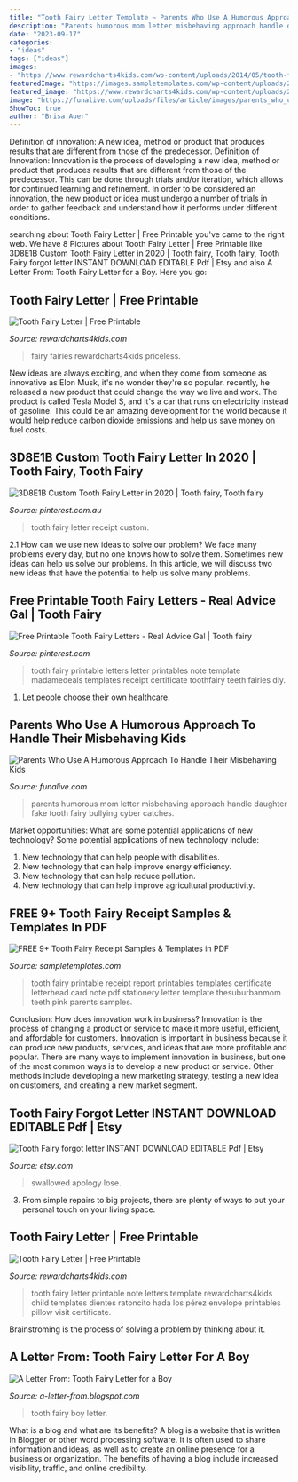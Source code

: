 ```yaml
---
title: "Tooth Fairy Letter Template ~ Parents Who Use A Humorous Approach To Handle Their Misbehaving Kids"
description: "Parents humorous mom letter misbehaving approach handle daughter fake tooth fairy bullying cyber catches"
date: "2023-09-17"
categories:
- "ideas"
tags: ["ideas"]
images:
- "https://www.rewardcharts4kids.com/wp-content/uploads/2014/05/tooth-fairy-letter-6-600x800.jpg"
featuredImage: "https://images.sampletemplates.com/wp-content/uploads/2018/01/Tooth-Fairy-Receipt-Sample-in-Pink.jpg"
featured_image: "https://www.rewardcharts4kids.com/wp-content/uploads/2014/05/tooth-fairy-letter-3.jpg"
image: "https://funalive.com/uploads/files/article/images/parents_who_use_a_humorous_approach_to_handle_their_misbehaving_kids_640_high_06.jpg"
ShowToc: true
author: "Brisa Auer"
---
```



Definition of innovation: A new idea, method or product that produces results that are different from those of the predecessor.
Definition of Innovation: 
Innovation is the process of developing a new idea, method or product that produces results that are different from those of the predecessor. This can be done through trials and/or iteration, which allows for continued learning and refinement. In order to be considered an innovation, the new product or idea must undergo a number of trials in order to gather feedback and understand how it performs under different conditions.

	

		
searching about Tooth Fairy Letter | Free Printable you've came to the right web. We have 8 Pictures about Tooth Fairy Letter | Free Printable like 3D8E1B Custom Tooth Fairy Letter in 2020 | Tooth fairy, Tooth fairy, Tooth Fairy forgot letter INSTANT DOWNLOAD EDITABLE Pdf | Etsy and also A Letter From: Tooth Fairy Letter for a Boy. Here you go:
		
    
## Tooth Fairy Letter | Free Printable

<img loading=lazy src="https://www.rewardcharts4kids.com/wp-content/uploads/2014/05/tooth-fairy-letter-6-600x800.jpg" onerror="this.onerror=null;this.src='https://tse4.mm.bing.net/th?id=OIP.CN2qCwqJWIOCd49bG_8ebgHaJ4&amp;pid=15.1';" alt="Tooth Fairy Letter | Free Printable">

_Source: rewardcharts4kids.com_

>fairy fairies rewardcharts4kids priceless. 

	

New ideas are always exciting, and when they come from someone as innovative as Elon Musk, it's no wonder they're so popular. recently, he released a new product that could change the way we live and work. The product is called Tesla Model S, and it's a car that runs on electricity instead of gasoline. This could be an amazing development for the world because it would help reduce carbon dioxide emissions and help us save money on fuel costs.

    
## 3D8E1B Custom Tooth Fairy Letter In 2020 | Tooth Fairy, Tooth Fairy

<img loading=lazy src="https://i.pinimg.com/736x/71/b9/6e/71b96eb931358ca729314e87a928d46a.jpg" onerror="this.onerror=null;this.src='https://tse1.mm.bing.net/th?id=OIP.EeSnINtDQ3O8isikaCZaoAHaO0&amp;pid=15.1';" alt="3D8E1B Custom Tooth Fairy Letter in 2020 | Tooth fairy, Tooth fairy">

_Source: pinterest.com.au_

>tooth fairy letter receipt custom. 

	

2.1 How can we use new ideas to solve our problem?
We face many problems every day, but no one knows how to solve them. Sometimes new ideas can help us solve our problems. In this article, we will discuss two new ideas that have the potential to help us solve many problems.

    
## Free Printable Tooth Fairy Letters - Real Advice Gal | Tooth Fairy

<img loading=lazy src="https://i.pinimg.com/736x/f2/4b/2b/f24b2bc4573f227f52e4ee80a025eec7--tooth-fairy-letters-letter-from-the-tooth-fairy.jpg" onerror="this.onerror=null;this.src='https://tse3.mm.bing.net/th?id=OIP.JCzCpknaMBSlPrY7kgPkVwHaKX&amp;pid=15.1';" alt="Free Printable Tooth Fairy Letters - Real Advice Gal | Tooth fairy">

_Source: pinterest.com_

>tooth fairy printable letters letter printables note template madamedeals templates receipt certificate toothfairy teeth fairies diy. 

	

1. Let people choose their own healthcare.

    
## Parents Who Use A Humorous Approach To Handle Their Misbehaving Kids

<img loading=lazy src="https://funalive.com/uploads/files/article/images/parents_who_use_a_humorous_approach_to_handle_their_misbehaving_kids_640_high_06.jpg" onerror="this.onerror=null;this.src='https://tse1.mm.bing.net/th?id=OIP.9iyy3xaBOdB5LhRwZYqEUQHaJ4&amp;pid=15.1';" alt="Parents Who Use A Humorous Approach To Handle Their Misbehaving Kids">

_Source: funalive.com_

>parents humorous mom letter misbehaving approach handle daughter fake tooth fairy bullying cyber catches. 

	

Market opportunities: What are some potential applications of new technology?
Some potential applications of new technology include: 
1. New technology that can help people with disabilities. 
2. New technology that can help improve energy efficiency. 
3. New technology that can help reduce pollution. 
4. New technology that can help improve agricultural productivity.

    
## FREE 9+ Tooth Fairy Receipt Samples &amp; Templates In PDF

<img loading=lazy src="https://images.sampletemplates.com/wp-content/uploads/2018/01/Tooth-Fairy-Receipt-Sample-in-Pink.jpg" onerror="this.onerror=null;this.src='https://tse3.mm.bing.net/th?id=OIP.NX7LLSVR1SF_ku7dUZmiDAHaLH&amp;pid=15.1';" alt="FREE 9+ Tooth Fairy Receipt Samples &amp; Templates in PDF">

_Source: sampletemplates.com_

>tooth fairy printable receipt report printables templates certificate letterhead card note pdf stationery letter template thesuburbanmom teeth pink parents samples. 

	

Conclusion: How does innovation work in business?
Innovation is the process of changing a product or service to make it more useful, efficient, and affordable for customers. Innovation is important in business because it can produce new products, services, and ideas that are more profitable and popular. There are many ways to implement innovation in business, but one of the most common ways is to develop a new product or service. Other methods include developing a new marketing strategy, testing a new idea on customers, and creating a new market segment.

    
## Tooth Fairy Forgot Letter INSTANT DOWNLOAD EDITABLE Pdf | Etsy

<img loading=lazy src="https://i.etsystatic.com/14955047/r/il/64270f/1753620431/il_1588xN.1753620431_ij0m.jpg" onerror="this.onerror=null;this.src='https://tse1.mm.bing.net/th?id=OIP.hYd9OOdLl8Onv0a3oX0m5gHaJl&amp;pid=15.1';" alt="Tooth Fairy forgot letter INSTANT DOWNLOAD EDITABLE Pdf | Etsy">

_Source: etsy.com_

>swallowed apology lose. 

	

3. From simple repairs to big projects, there are plenty of ways to put your personal touch on your living space.

    
## Tooth Fairy Letter | Free Printable

<img loading=lazy src="https://www.rewardcharts4kids.com/wp-content/uploads/2014/05/tooth-fairy-letter-3.jpg" onerror="this.onerror=null;this.src='https://tse1.mm.bing.net/th?id=OIP.raxixkQf26hkQloBnyRCYgHaJ4&amp;pid=15.1';" alt="Tooth Fairy Letter | Free Printable">

_Source: rewardcharts4kids.com_

>tooth fairy letter printable note letters template rewardcharts4kids child templates dientes ratoncito hada los pérez envelope printables pillow visit certificate. 

	

Brainstroming is the process of solving a problem by thinking about it.

    
## A Letter From: Tooth Fairy Letter For A Boy

<img loading=lazy src="https://4.bp.blogspot.com/_JLc286zDuhI/S7sKYHrGU8I/AAAAAAAAAKo/Kuf2tXvi534/s1600/Tooth+Fairy+Boy.jpg" onerror="this.onerror=null;this.src='https://tse2.mm.bing.net/th?id=OIP.lBxz2hwjjgb2pN8DZQDOQQHaIm&amp;pid=15.1';" alt="A Letter From: Tooth Fairy Letter for a Boy">

_Source: a-letter-from.blogspot.com_

>tooth fairy boy letter. 

	

What is a blog and what are its benefits?
A blog is a website that is written in Blogger or other word processing software. It is often used to share information and ideas, as well as to create an online presence for a business or organization. The benefits of having a blog include increased visibility, traffic, and online credibility.


